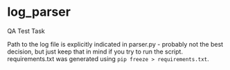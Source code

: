 # log_parser
QA Test Task 

Path to the log file is explicitly indicated in parser.py - probably not the best decision, but just keep that in mind if you try to run the script.
requirements.txt was generated using `pip freeze > requirements.txt`.
